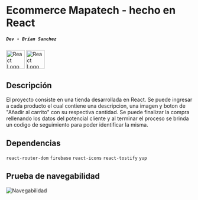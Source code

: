 # Ecommerce Mapatech - hecho en React
##### `Dev - Brian Sanchez`
<img src="https://cdn4.iconfinder.com/data/icons/logos-3/600/React.js_logo-1024.png" alt="React Logo" width=50 />
<img src="https://firebase.google.com/static/images/brand-guidelines/logo-logomark.png?hl=es-419" alt="React Logo" width=50 />



## Descripción
El proyecto consiste en una tienda desarrollada en React. Se puede ingresar a cada producto el cual contiene una descripcion, una imagen y boton de "Añadir al carrito" con su respectiva cantidad. Se puede finalizar la compra rellenando los datos del potencial cliente y al terminar el proceso se brinda un codigo de seguimiento para poder identificar la misma. 

## Dependencias
`react-router-dom` `firebase` `react-icons` `react-tostify` `yup`

## Prueba de navegabilidad

![Navegabilidad](https://github.com/user-attachments/assets/aec08adc-736a-4312-82e1-e5b07bfd0559)
